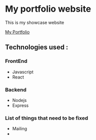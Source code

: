 # My portfolio website

This is my showcase website

[My Portfolio](https://kevinwilliamsportfolio.com/)

## Technologies used : 

### FrontEnd
- Javascript 
- React 

### Backend
- Nodejs
- Express


### List of things that need to be fixed
-  Mailing
- 